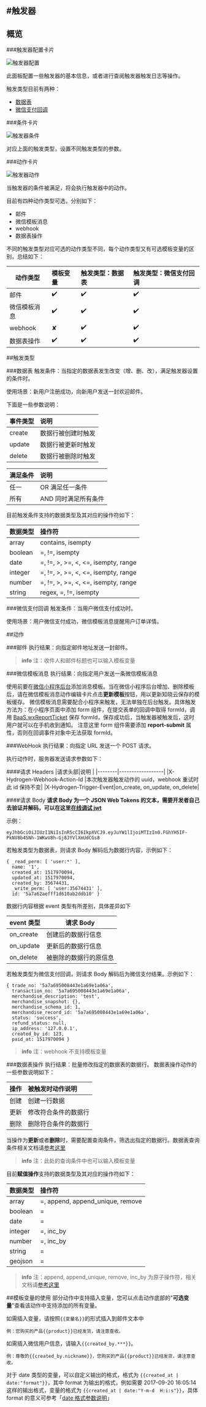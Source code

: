 #触发器
-------------

## 概览
###触发器配置卡片

![触发器配置](/images/dashboard/trigger-config.jpg)

此面板配置一些触发器的基本信息，或者进行查阅触发器触发日志等操作。

触发类型目前有两种：

- [数据表](#数据表)
- [微信支付回调](#微信支付回调)

###条件卡片

![触发器条件](/images/dashboard/trigger-condition.jpg)

对应上面的触发类型，设置不同触发类型的参数。

###动作卡片

![触发器动作](/images/dashboard/trigger-action.jpg)

当触发器的条件被满足，将会执行触发器中的动作。

目前有四种动作类型可选，分别如下：

- 邮件
- 微信模板消息
- webhook
- 数据表操作

不同的触发类型对应可选的动作类型不同，每个动作类型又有可选模板变量的区别，总结如下：

|动作类型    | 模板变量|触发类型：数据表  | 触发类型：微信支付回调 |
| ---------- | :-----  | :----  | :----------- |
|邮件        | ✔️      | ✔️     | ✔️           |      
|微信模板消息| ✔️      | ✔️     | ✔️           |   
|webhook     | ✘       | ✔️     | ✔️           |
|数据表操作  | ✔️      | ✔️     | ✔️           | 


##触发类型

###数据表
触发条件：当指定的数据表发生改变（增、删、改），满足触发器设置的条件时。

使用场景：新用户注册成功，向新用户发送一封欢迎邮件。

下面是一些参数说明：

|事件类型|说明             |
|:--------|:----------    |
|create  |数据行被创建时触发|
|update  |数据行被更新时触发|
|delete  |数据行被删除时触发|

|满足条件|说明                |
|:--     |:----------         |
|任一    |OR  满足任一条件    |
|所有    |AND 同时满足所有条件|

目前触发条件支持的数据类型及其对应的操作符如下：

|数据类型|操作符                             |
|:--     |:--------------------------------- |
|array   |contains, isempty                  |
|boolean |=, !=, isempty                     |
|date    |=, !=, >, >=, <, <=, isempty, range|
|integer |=, !=, >, >=, <, <=, isempty, range|
|number  |=, !=, >, >=, <, <=, isempty, range|
|string  |regex, =, !=, isempty              |


###微信支付回调
触发条件：当用户微信支付成功时。

使用场景：用户微信支付成功，微信模板消息提醒用户订单详情。

##动作

###邮件
执行结果：向指定邮件地址发送一封邮件。

>**info**
>注：收件人和邮件标题也可以输入模板变量

###微信模板消息
执行结果：向指定用户发送一条微信模板消息

使用前要在[微信小程序后台][1]添加消息模板。当在微信小程序后台增加、删除模板后，请在微信模板消息动作编辑卡片点击**更新模板**按钮，用以更新知晓云保存的模板缓存。
微信模板消息需要配合小程序来触发，无法单独在后台触发。具体触发方法为：在小程序页面中添加 form 组件，在提交表单的回调中取得 formId，调用 [BaaS.wxReportTicket](../js-sdk/template-message.md) 保存 formId，保存成功后，当触发器被触发后，这时用户就可以在手机收到通知。
注意这里 form 组件需要添加 **report-submit** 属性，否则在回调事件对象中无法获取 formId。

###WebHook
执行结果：向指定 URL 发送一个 POST 请求。

执行动作时，服务器发送请求参数如下：

####请求 Headers
|请求头部|说明              |
|--------|------------------|
|X-Hydrogen-Webhook-Action-Id |本次触发器触发动作的 uuid，webhook 重试时此 id 保持不变|
|X-Hydrogen-Trigger-Event|on_create, on_update, on_delete|

####请求 Body
**请求 Body 为一个 JSON Web Tokens 的文本，需要开发者自己去验证并解码，可以在这里[在线调试 jwt](https://jwt.io/)**

示例：
```
eyJhbGciOiJIUzI1NiIsInR5cCI6IkpXVCJ9.eyJuYW1lIjoiMTIzIn0.FGhYH5IF-PkNV8b4SNh-1WKwV8h-Gj8JYVlXmUdCGs8
```

若触发类型为数据表，则请求 Body 解码后为数据行内容，示例如下：
```
{ _read_perm: [ 'user:*' ],
  name: '1',
  created_at: 1517970094,
  updated_at: 1517970094,
  created_by: 35674431,
  _write_perm: [ 'user:35674431' ],
  id: '5a7a62aefff1d610ab2ddb10' }
```
数据行内容根据 event 类型有所差别，具体差异如下

|event 类型 | 请求 Body                |
|-----------|--------------------------|
| on_create | 创建后的数据行信息     |
| on_update | 更新后的数据行信息     |
| on_delete | 被删除的数据行的原信息 |

若触发类型为微信支付回调，则请求 Body 解码后为微信支付结果。示例如下：
```
{ trade_no: '5a7a695008443e1a69e1a06a',
  transaction_no: '5a7a695008443e1a69e1a06a',
  merchandise_description: 'test',
  merchandise_snapshot: {},
  merchandise_schema_id: 1,
  merchandise_record_id: '5a7a695008443e1a69e1a06a',
  status: 'success',
  refund_status: null,
  ip_address: '127.0.0.1',
  created_by_id: 123,
  paid_at: 1517970094 }
```

> **info**
> 注：webhook 不支持模板变量


###数据表操作
执行结果：批量修改指定的数据表的数据行。
数据表操作动作的一些参数说明如下：

|操作  |被触发时动作说明    |
|:------|:---------------   |
|创建  |创建一行数据        |
|更新  |修改符合条件的数据行|
|删除  |删除符合条件的数据行|

当操作为**更新**或者**删除**时，需要配置查询条件，筛选出指定的数据行。数据表查询条件相关文档请[参考这里](schema.md)

> **info**
>注：此处的查询条件中也可以输入模板变量

目前**赋值操作**支持的数据类型及其对应的操作符如下：

|数据类型|操作符                          |
| :------| :---------------------------- |
|array   |=, append, append_unique, remove|
|boolean |=                               |
|date    |=                               |
|integer |=, inc_by                       |
|number  |=, inc_by                       |
|string  |=                               |
|geojson |=                               |

>**info**
>注：append, append_unique, remove, inc_by 为原子操作符，相关文档请[参考这里](../js-sdk/schema/update-record.md)

##模板变量的使用
部分动作中支持插入变量，您可以点击动作底部的"**可选变量**"查看该动作中支持添加的所有变量。    

如需插入变量，请按照`{{变量名}}`的形式插入到邮件文本中

    例：您购买的产品{{product}}已经发货，请注意查收。

如需插入微信用户信息，请输入`{{created_by.***}}`。

    例：尊敬的{{created_by.nickname}}，您购买的产品{{product}}已经发货，请注意查收。

对于 date 类型的变量，可以自定义输出的格式，格式为 `{{created_at | date:"format"}}`，其中 format 为输出的格式，例如需要 2017-09-20 16:05:14 这样的输出格式，变量的格式为 `{{created_at | date:"Y-m-d  H:i:s"}}`，具体 format 的意义可参考「[date 格式参数说明][2]」


  [1]: https://mp.weixin.qq.com/
  [2]: http://support.minapp.com/hc/kb/article/1085622/?from=draft